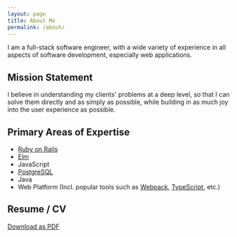 ```yaml
---
layout: page
title: About Me
permalink: /about/
---
```


I am a full-stack software engineer, with a wide variety of experience in all aspects of software development, especially web applications.

## Mission Statement

I believe in understanding my clients' problems at a deep level, so that I can solve them directly and as simply as possible, while building in as much joy into the user experience as possible.

## Primary Areas of Expertise

* [Ruby on Rails](https://rubyonrails.org/)
* [Elm](https://elm-lang.org/)
* JavaScript
* [PostgreSQL](https://www.postgresql.org/)
* Java
* Web Platform (Incl. popular tools such as [Webpack](https://webpack.js.org/), [TypeScript](https://www.typescriptlang.org/), etc.)

## Resume / CV

[Download as PDF][resume]

[resume]: /assets/pdf/William-Makley-Resume.pdf
